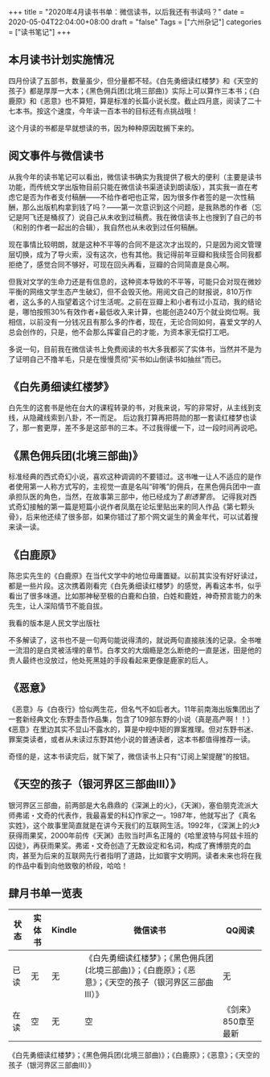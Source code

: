 +++
title = "2020年4月读书书单：微信读书，以后我还有书读吗？"
date = 2020-05-04T22:04:00+08:00
draft = "false"
Tags = ["六州杂记"]
categories = ["读书笔记"]
+++
## 本月读书计划实施情况
四月份读了五部书，数量虽少，但分量都不轻。《白先勇细读红楼梦》和《天空的孩子》都是厚厚一大本；《黑色佣兵团(北境三部曲)》实际上可以算作三本书；《白鹿原》和《恶意》也不算短，算是标准的长篇小说长度。截止四月底，阅读了二十七本书。按这个速度，今年读一百本书的目标还有点挑战哦！

这个月读的书都是早就想读的书，因为种种原因耽搁下来的。
## 阅文事件与微信读书
从我今年的读书笔记可以看出，微信读书确实为我提供了极大的便利（主要是读书功能，而传统文学出版物目前只能在微信读书渠道读到朗读版），其实我一直在考虑它是否为作者支付稿酬——不给作者吧也正常，因为很多作者签的是一次性稿酬，那么出版机构拿到钱了吗？——第一次意识到这个问题，是我熟悉的作者（忘记是阿飞还是桶叔了）说自己从未收到过稿费。我在微信读书上也搜到了自己的书（和别的作者一起出的合辑），我自然也从未收到过任何稿酬。

现在事情比较明朗，就是这种不平等的合同不是这次才出现的，只是因为阅文管理层切换，成为了导火索，没有这次，也有其他。我记得前年豆瓣和我续签合同我都拒绝了，感觉合同不够好，可现在回头再看，豆瓣的合同简直是良心啊。

但我对文学的生命力还是有信息的，这种资本导致的不平等，可能只会对现在微妙平衡的网络文学生态产生破幻，但不会毁灭他。用阅文自己的财报说，810万作者，这么多的人指望着这个讨生活呢。之前在豆瓣上和小者有过小互动，我的结论是，哪怕按照30%有效作者+最低收入来计算，也能创造240万个就业岗位啊。我相信，以前没有一分钱况且有那么多的作者，现在，无论合同如何，喜爱文学的人总会创作的，只是，他不会那么挥霍自己的才能，为资本家无偿打工吧。

多说一句，目前我在微信读书上免费阅读的书大多我都买了实体书，当然并不是为了证明自己不撸羊毛，只是在慢慢贯彻“买书如山倒读书如抽丝”而已。

## 《白先勇细读红楼梦》
白先生的这套书是他在台大的课程转录的书，对我来说，写的非常好，从主线到支线，从隐藏线索到八卦，不一而足。
后边我打算再把蒋勋的那一套读红楼梦也读了，那一套更厚，差不多是这部书的三本。不过我得缓一下，过一段时间再说吧。

## 《黑色佣兵团(北境三部曲)》
标准经典的西式奇幻小说，喜欢这种调调的不要错过。这书唯一让人不适应的是作者使用第一人称方式写的，主视觉一直是名叫“碎嘴”的佣兵，在黑色佣兵团中一直承担队医的角色，当然，在故事第三部中，他已经成为了*剧透警告*。
记得我对西式奇幻接触的第一篇是短篇小说作者凤凰在论坛里贴出来的同人作品《第七颗头骨》，后来他还续了很多部，如果你错过了那个网文诞生的黄金年代，可以试着搜来读一读。


## 《白鹿原》
陈忠实先生的《白鹿原》在当代文学中的地位毋庸置疑。以前其实没有好好读过，都是一些片段。这次携着刚看完《白先勇细读红楼梦》的感觉，再看这本书，似乎看出了很多味道。比如那神秘至极的白鹿和白狼，白姓和鹿姓，神奇预言能力的朱先生，让人深陷情节不能自拔。

我看的版本是人民文学出版社

不多解读了，这书也不是一句两句能说得清的，就说两句直接肤浅的记录。全书唯一流泪的是白灵被活埋的章节。白孝文的大烟瘾是怎么断绝的一直是迷，田是他的贵人最终也没放过，他处死黑娃的手段看起来更像是鹿家的后人。


## 《恶意》
《恶意》与《白夜行》恰似两生花，但名气不如后者大。11年前南海出版集团出了一套新经典文化·东野圭吾作品集，包含了109部东野的小说（真是高产啊！！）《恶意》在里边其实不显山不露水的，算是中规中矩的罪案推理。但对东野书迷、罪案类读者，或者从未读过东野其他小说的普通读者，这本书都值得推荐一读。

奇怪的是，这本书读完后，就下架了，微信读书上只有“订阅上架提醒”的按钮。

## 《天空的孩子（银河界区三部曲III）》
银河界区三部曲，前两部是大名鼎鼎的《深渊上的火》，《天渊》，塞伯朋克流派大师弗诺・文奇的代表作，我最喜爱的科幻作家之一。1987年，他就写出了《真名实姓》，这个故事里简直就是在讲今天我们的互联网生活。1992年，《深渊上的火》获得雨果奖，2000年前传《天渊》击败当时声名正隆的《哈里波特与阿兹卡班的囚徒》，再获雨果奖。弗诺・文奇创造了无数设定和名词，构成了赛博朋克的血肉，甚至为后来的互联网先行者指明了道路，比如寰宇文明网。读者未来也将在我的作品中看到向他致敬的桥段，哈哈！

## 肆月书单一览表
|  状态   | 实体书  |  Kindle   | 微信读书  | QQ阅读  |
|  ----  | ----  |  ----  | ----  |----  |
|  已读   | 无 |  无   | 《白先勇细读红楼梦》；《黑色佣兵团(北境三部曲)》；《白鹿原》；《恶意》；《天空的孩子（银河界区三部曲III）》 | 无  |
|  在读   | 空 |  无   | 空 | 《剑来》850章至最新  |

《白先勇细读红楼梦》；《黑色佣兵团(北境三部曲)》；《白鹿原》；《恶意》；《天空的孩子（银河界区三部曲III）》